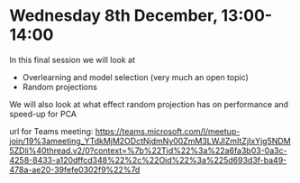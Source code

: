 # Wednesday 8th December, 13:00-14:00

In this final session we will look at
- Overlearning and model selection (very much an open topic)
- Random projections

We will also look at what effect random projection has on performance and speed-up for PCA

url for Teams meeting: https://teams.microsoft.com/l/meetup-join/19%3ameeting_YTdkMjM2ODctNjdmNy00ZmM3LWJlZmItZjIxYjg5NDM5ZDli%40thread.v2/0?context=%7b%22Tid%22%3a%22a6fa3b03-0a3c-4258-8433-a120dffcd348%22%2c%22Oid%22%3a%225d693d3f-ba49-478a-ae20-39fefe0302f9%22%7d

